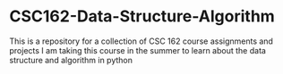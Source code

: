 # CSC162-Data-Structure-Algorithm
This is a repository for a collection of CSC 162 course assignments and projects
I am taking this course in the summer to learn about the data structure and algorithm in python 

